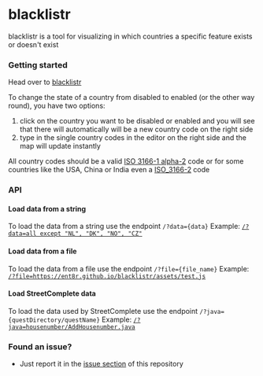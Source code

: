 # blacklistr

blacklistr is a tool for visualizing in which countries a specific feature exists or doesn't exist

### Getting started

Head over to [blacklistr](https://ent8r.github.io/blacklistr/)

To change the state of a country from disabled to enabled (or the other way round), you have two options:

1. click on the country you want to be disabled or enabled and you will see that there will automatically will be a new country code on the right side
2. type in the single country codes in the editor on the right side and the map will update instantly

All country codes should be a valid [ISO 3166-1 alpha-2](https://en.wikipedia.org/wiki/ISO_3166-1_alpha-2) code or for some countries like the USA, China or India even a [ISO_3166-2](https://en.wikipedia.org/wiki/ISO_3166-2) code

### API

#### Load data from a string

To load the data from a string use the endpoint `/?data={data}`
Example: [`/?data=all except "NL", "DK", "NO", "CZ"`](https://ent8r.github.io/blacklistr/?data=all%20except%0A%22NL%22,%20%22DK%22,%20%22NO%22,%20%22CZ%22)

#### Load data from a file

To load the data from a file use the endpoint `/?file={file_name}`
Example: [`/?file=https://ent8r.github.io/blacklistr/assets/test.js`](https://ent8r.github.io/blacklistr/?file=https://ent8r.github.io/blacklistr/assets/test.js)

#### Load StreetComplete data

To load the data used by StreetComplete use the endpoint `/?java={questDirectory/questName}`
Example: [`/?java=housenumber/AddHousenumber.java`](https://ent8r.github.io/blacklistr/?java=housenumber/AddHousenumber.java)

### Found an issue?
- Just report it in the [issue section](https://github.com/ENT8R/blacklistr/issues/) of this repository
